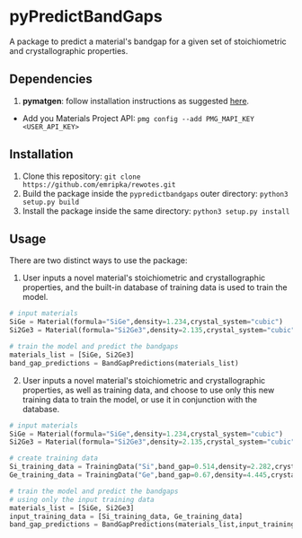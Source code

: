 # pyPredictBandGaps

A package to predict a material's bandgap for a given set of stoichiometric and crystallographic properties.

## Dependencies
1. **pymatgen**: follow installation instructions as suggested [here](https://pymatgen.org/index.html). 
- Add you Materials Project API: ``pmg config --add PMG_MAPI_KEY <USER_API_KEY>``

## Installation
1. Clone this repository: ``git clone https://github.com/emripka/rewotes.git``
2. Build the package inside the ``pypredictbandgaps`` outer directory: ``python3 setup.py build``
3. Install the package inside the same directory: ``python3 setup.py install``

## Usage 

There are two distinct ways to use the package:

1. User inputs a novel material's stoichiometric and crystallographic properties, and the built-in database of training data is used to train the model. 

```python
# input materials
SiGe = Material(formula="SiGe",density=1.234,crystal_system="cubic")
Si2Ge3 = Material(formula="Si2Ge3",density=2.135,crystal_system="cubic")

# train the model and predict the bandgaps
materials_list = [SiGe, Si2Ge3]
band_gap_predictions = BandGapPredictions(materials_list)
```

2. User inputs a novel material's stoichiometric and crystallographic properties, as well as training data, and choose to use only this new training data to train the model, or use it in conjunction with the database. 

```python
# input materials
SiGe = Material(formula="SiGe",density=1.234,crystal_system="cubic")
Si2Ge3 = Material(formula="Si2Ge3",density=2.135,crystal_system="cubic")

# create training data
Si_training_data = TrainingData("Si",band_gap=0.514,density=2.282,crystal_system="hexagonal")
Ge_training_data = TrainingData("Ge",band_gap=0.67,density=4.445,crystal_system="cubic")

# train the model and predict the bandgaps
# using only the input training data
materials_list = [SiGe, Si2Ge3]
input_training_data = [Si_training_data, Ge_training_data]
band_gap_predictions = BandGapPredictions(materials_list,input_training_data,use_database_data=False)
```
